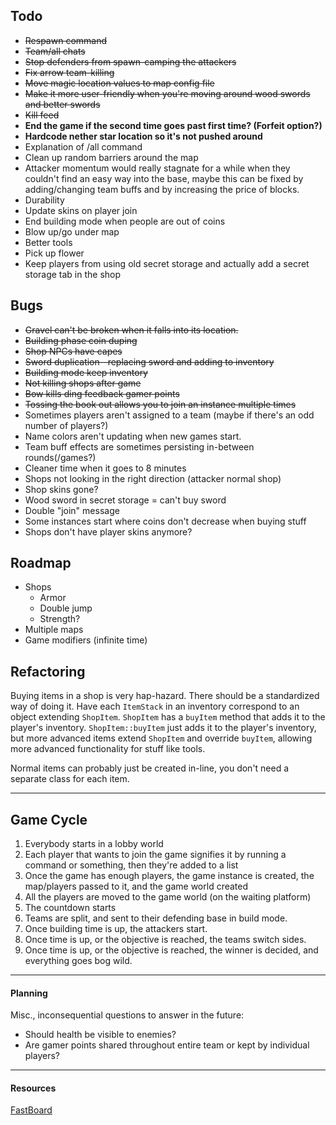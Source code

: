 ## Todo

- ~~Respawn command~~
- ~~Team/all chats~~
- ~~Stop defenders from spawn-camping the attackers~~
- ~~Fix arrow team-killing~~
- ~~Move magic location values to map config file~~
- ~~Make it more user-friendly when you're moving around wood swords and better swords~~
- ~~Kill feed~~
- **End the game if the second time goes past first time? (Forfeit option?)**
- **Hardcode nether star location so it's not pushed around**
- Explanation of /all command
- Clean up random barriers around the map
- Attacker momentum would really stagnate for a while when they couldn't find an easy way into the base, maybe this can
  be fixed by adding/changing team buffs and by increasing the price of blocks.
- Durability
- Update skins on player join
- End building mode when people are out of coins
- Blow up/go under map
- Better tools
- Pick up flower
- Keep players from using old secret storage and actually add a secret storage tab in the shop

## Bugs

- ~~Gravel can't be broken when it falls into its location.~~
- ~~Building phase coin duping~~
- ~~Shop NPCs have capes~~
- ~~Sword duplication--replacing sword and adding to inventory~~
- ~~Building mode keep inventory~~
- ~~Not killing shops after game~~
- ~~Bow kills ding feedback gamer points~~
- ~~Tossing the book out allows you to join an instance multiple times~~
- Sometimes players aren't assigned to a team (maybe if there's an odd number of players?)
- Name colors aren't updating when new games start.
- Team buff effects are sometimes persisting in-between rounds(/games?)
- Cleaner time when it goes to 8 minutes
- Shops not looking in the right direction (attacker normal shop)
- Shop skins gone?
- Wood sword in secret storage = can't buy sword
- Double "join" message
- Some instances start where coins don't decrease when buying stuff
- Shops don't have player skins anymore?

## Roadmap

- Shops
    - Armor
    - Double jump
    - Strength?
- Multiple maps
- Game modifiers (infinite time)

## Refactoring

Buying items in a shop is very hap-hazard. There should be a standardized way of doing it. Have each `ItemStack` in an
inventory correspond to an object extending `ShopItem`. `ShopItem` has a `buyItem` method that adds it to the player's
inventory. `ShopItem::buyItem` just adds it to the player's inventory, but more advanced items extend `ShopItem` and
override `buyItem`, allowing more advanced functionality for stuff like tools.

Normal items can probably just be created in-line, you don't need a separate class for each item.

---

## Game Cycle

1. Everybody starts in a lobby world
2. Each player that wants to join the game signifies it by running a command or something, then they're added to a list
3. Once the game has enough players, the game instance is created, the map/players passed to it, and the game world
   created
4. All the players are moved to the game world (on the waiting platform)
5. The countdown starts
6. Teams are split, and sent to their defending base in build mode.
7. Once building time is up, the attackers start.
8. Once time is up, or the objective is reached, the teams switch sides.
9. Once time is up, or the objective is reached, the winner is decided, and everything goes bog wild.

---

#### Planning

Misc., inconsequential questions to answer in the future:

- Should health be visible to enemies?
- Are gamer points shared throughout entire team or kept by individual players?

---

#### Resources

[FastBoard](https://github.com/MrMicky-FR/FastBoard)